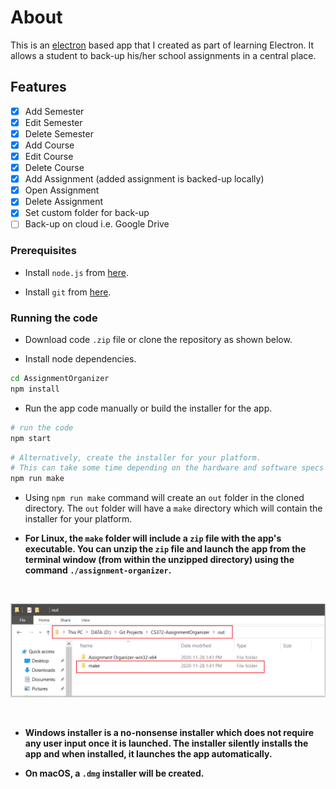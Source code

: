 # About

This is an [electron](https://www.electronjs.org/) based app that I created as part of learning Electron. It allows a student to back-up his/her school assignments in a central place.

## Features

- [x] Add Semester
- [x] Edit Semester
- [x] Delete Semester
- [x] Add Course
- [x] Edit Course
- [x] Delete Course
- [x] Add Assignment (added assignment is backed-up locally)
- [x] Open Assignment
- [x] Delete Assignment
- [x] Set custom folder for back-up
- [ ] Back-up on cloud i.e. Google Drive

### Prerequisites

- Install `node.js` from [here](https://nodejs.org/en/).

- Install `git` from [here](https://git-scm.com/downloads).

### Running the code

- Download code `.zip` file or clone the repository as shown below.

- Install node dependencies.

```sh
cd AssignmentOrganizer
npm install
```

- Run the app code manually or build the installer for the app.

```sh
# run the code
npm start
```
```sh
# Alternatively, create the installer for your platform. 
# This can take some time depending on the hardware and software specs of the system.
npm run make
```

- Using `npm run make` command will create an `out` folder in the cloned directory. The `out` folder will have a `make` directory which will contain the installer for your platform. 
  
- **For Linux, the `make` folder will include a `zip` file with the app's executable. You can unzip the `zip` file and launch the app from the terminal window (from within the unzipped directory) using the command `./assignment-organizer`.**

<br>

![](src/assets/images/readme/installer-directory.png)

<br>

- **Windows installer is a no-nonsense installer which does not require any user input once it is launched. The installer silently installs the app and when installed, it launches the app automatically.**

- **On macOS, a `.dmg` installer will be created.** 

